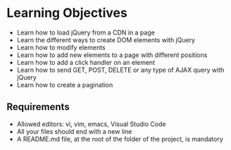 # Learning Objectives

* Learn how to load jQuery from a CDN in a page
* Learn the different ways to create DOM elements with jQuery
* Learn how to modify elements
* Learn how to add new elements to a page with different positions
* Learn how to add a click handler on an element
* Learn how to send GET, POST, DELETE or any type of AJAX query with jQuery
* Learn how to create a pagination

## Requirements

* Allowed editors: vi, vim, emacs, Visual Studio Code
* All your files should end with a new line
* A README.md file, at the root of the folder of the project, is mandatory
